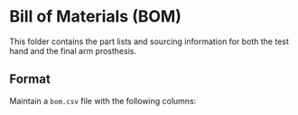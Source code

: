 # Bill of Materials (BOM)

This folder contains the part lists and sourcing information for both the test hand and the final arm prosthesis.

## Format
Maintain a `bom.csv` file with the following columns:
